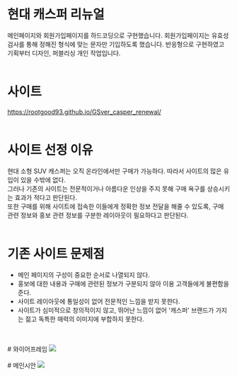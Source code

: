 # 현대 캐스퍼 리뉴얼
메인페이지와 회원가입페이지를 하드코딩으로 구현했습니다. 회원가입페이지는 유효성 검사를 통해 정해진 형식에 맞는 문자만 기입하도록 했습니다.
반응형으로 구현하였고 기획부터 디자인, 퍼블리싱 개인 작업입니다.
<br/>
<br/>
# 사이트
<a href="https://rootgood93.github.io/GSver_casper_renewal/">https://rootgood93.github.io/GSver_casper_renewal/</a>
<br/>
<br/>
# 사이트 선정 이유
현대 소형 SUV 캐스퍼는 오직 온라인에서만 구매가 가능하다. 따라서 사이트의 많은 유입이 있을 수밖에 없다.
<br/>그러나 기존의 사이트는 전문적이거나 아름다운 인상을 주지 못해 구매 욕구를 상승시키는 효과가 적다고 판단된다.
<br/>또한 구매를 위해 사이트에 접속한 이들에게 정확한 정보 전달을 해줄 수 있도록, 구매 관련 정보와 홍보 관련 정보를 구분한 레이아웃이 필요하다고 판단된다.
<br/>
<br/>
# 기존 사이트 문제점
- 메인 페이지의 구성이 중요한 순서로 나열되지 않다.
- 홍보에 대한 내용과 구매에 관련된 정보가 구분되지 않아 이용 고객들에게 불편함을 준다.
- 사이트 레이아웃에 통일성이 없어 전문적인 느낌을 받지 못한다. 
- 사이트가 심미적으로 창의적이지 않고, 뛰어난 느낌이 없어 '캐스퍼' 브랜드가 가지는 젊고 독특한 매력의 이미지에 부합하지 못한다. 
<br/>
<br/>
# 와이어프레임
<img src="https://user-images.githubusercontent.com/108649544/188544521-4ba726e4-2a2f-4de9-a69c-a2e863dfdf09.jpg"/>
<br/>
<br/>
# 메인시안
<img src="https://user-images.githubusercontent.com/108649544/188544657-69c8b2dc-a12d-49e2-b21c-12fb08a4db95.jpg"/>
